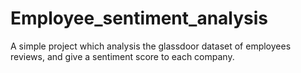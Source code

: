 # Employee_sentiment_analysis
A simple project which analysis the glassdoor dataset of employees reviews, and give a sentiment score to each company. 
